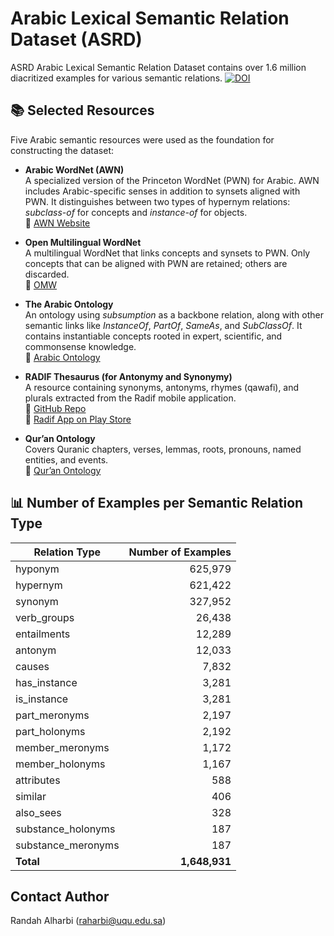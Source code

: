 # Arabic Lexical Semantic Relation Dataset (ASRD)

ASRD
Arabic Lexical Semantic Relation Dataset contains over 1.6 million diacritized examples for various semantic relations. 
[![DOI](https://zenodo.org/badge/931998777.svg)](https://doi.org/10.5281/zenodo.15486724)

## 📚 Selected Resources

Five Arabic semantic resources were used as the foundation for constructing the dataset:

- **Arabic WordNet (AWN)**  
  A specialized version of the Princeton WordNet (PWN) for Arabic. AWN includes Arabic-specific senses in addition to synsets aligned with PWN. It distinguishes between two types of hypernym relations: *subclass-of* for concepts and *instance-of* for objects.  
  🔗 [AWN Website](http://globalwordnet.org/resources/arabic-wordnet/)

- **Open Multilingual WordNet**  
  A multilingual WordNet that links concepts and synsets to PWN. Only concepts that can be aligned with PWN are retained; others are discarded.  
  🔗 [OMW](https://omwn.org/omw1.html)

- **The Arabic Ontology**  
  An ontology using *subsumption* as a backbone relation, along with other semantic links like *InstanceOf*, *PartOf*, *SameAs*, and *SubClassOf*. It contains instantiable concepts rooted in expert, scientific, and commonsense knowledge.  
  🔗 [Arabic Ontology](https://ontology.birzeit.edu/)

- **RADIF Thesaurus (for Antonymy and Synonymy)**  
  A resource containing synonyms, antonyms, rhymes (qawafi), and plurals extracted from the Radif mobile application.  
  🔗 [GitHub Repo](https://github.com/mdanok/ArabicLT)  
  🔗 [Radif App on Play Store](https://play.google.com/store/apps/details?id=com.tahadz.radif_dictionary)

- **Qur’an Ontology**  
  Covers Quranic chapters, verses, lemmas, roots, pronouns, named entities, and events.  
  🔗 [Qur’an Ontology](http://www.quranontology.com/)

## 📊 Number of Examples per Semantic Relation Type

| **Relation Type**       | **Number of Examples** |
|-------------------------|------------------------:|
| hyponym                | 625,979                |
| hypernym               | 621,422                |
| synonym                | 327,952                |
| verb_groups            | 26,438                 |
| entailments            | 12,289                 |
| antonym                | 12,033                 |
| causes                 | 7,832                  |
| has_instance           | 3,281                  |
| is_instance            | 3,281                  |
| part_meronyms          | 2,197                  |
| part_holonyms          | 2,192                  |
| member_meronyms        | 1,172                  |
| member_holonyms        | 1,167                  |
| attributes             | 588                    |
| similar                | 406                    |
| also_sees              | 328                    |
| substance_holonyms     | 187                    |
| substance_meronyms     | 187                    |
| **Total**              | **1,648,931**          |
## Contact Author 
Randah Alharbi (raharbi@uqu.edu.sa)
